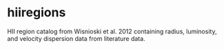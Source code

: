 # hiiregions
HII region catalog from Wisnioski et al. 2012 containing radius, luminosity, and velocity dispersion data from literature data.
